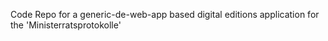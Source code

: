 Code Repo for a generic-de-web-app based digital editions application for the 'Ministerratsprotokolle'
